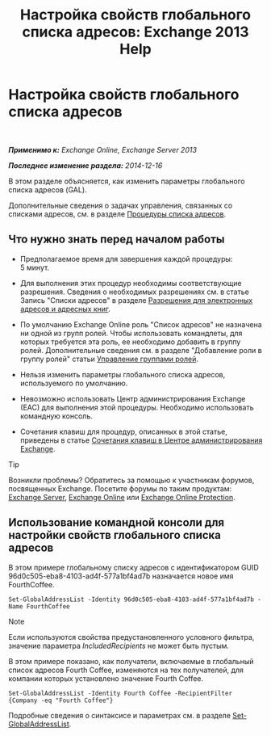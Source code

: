 ﻿---
title: 'Настройка свойств глобального списка адресов: Exchange 2013 Help'
TOCTitle: Настройка свойств глобального списка адресов
ms:assetid: 5fd2c96f-fe93-4b5a-8495-70c450511a37
ms:mtpsurl: https://technet.microsoft.com/ru-ru/library/Bb232068(v=EXCHG.150)
ms:contentKeyID: 50488122
ms.date: 04/30/2018
mtps_version: v=EXCHG.150
ms.translationtype: HT
---

# Настройка свойств глобального списка адресов

 

_**Применимо к:** Exchange Online, Exchange Server 2013_

_**Последнее изменение раздела:** 2014-12-16_

В этом разделе объясняется, как изменить параметры глобального списка адресов (GAL).

Дополнительные сведения о задачах управления, связанных со списками адресов, см. в разделе [Процедуры списка адресов](address-list-procedures-exchange-2013-help.md).

## Что нужно знать перед началом работы

  - Предполагаемое время для завершения каждой процедуры: 5 минут.

  - Для выполнения этих процедур необходимы соответствующие разрешения. Сведения о необходимых разрешениях см. в статье Запись "Списки адресов" в разделе [Разрешения для электронных адресов и адресных книг](email-address-and-address-book-permissions-exchange-2013-help.md).

  - По умолчанию Exchange Online роль "Список адресов" не назначена ни одной из групп ролей. Чтобы использовать командлеты, для которых требуется эта роль, ее необходимо добавить в группу ролей. Дополнительные сведения см. в разделе "Добавление роли в группу ролей" статьи [Управление группами ролей](manage-role-groups-exchange-2013-help.md).

  - Нельзя изменить параметры глобального списка адресов, используемого по умолчанию.

  - Невозможно использовать Центр администрирования Exchange (EAC) для выполнения этой процедуры. Необходимо использовать командную консоль.

  - Сочетания клавиш для процедур, описанных в этой статье, приведены в статье [Сочетания клавиш в Центре администрирования Exchange](keyboard-shortcuts-in-the-exchange-admin-center-exchange-online-protection-help.md).

> [!TIP]  
> Возникли проблемы? Обратитесь за помощью к участникам форумов, посвященных Exchange. Посетите форумы по таким продуктам: <a href="https://go.microsoft.com/fwlink/p/?linkid=60612">Exchange Server</a>, <a href="https://go.microsoft.com/fwlink/p/?linkid=267542">Exchange Online</a> или <a href="https://go.microsoft.com/fwlink/p/?linkid=285351">Exchange Online Protection</a>.


## Использование командной консоли для настройки свойств глобального списка адресов

В этом примере глобальному списку адресов с идентификатором GUID 96d0c505-eba8-4103-ad4f-577a1bf4ad7b назначается новое имя FourthCoffee.

    Set-GlobalAddressList -Identity 96d0c505-eba8-4103-ad4f-577a1bf4ad7b -Name FourthCoffee

> [!NOTE]  
> Если используются свойства предустановленного условного фильтра, значение параметра <em>IncludedRecipients</em> не может быть пустым.


В этом примере показано, как получатели, включаемые в глобальный список адресов Fourth Coffee, изменяются на тех получателей, для компании которых установлено значение Fourth Coffee.

    Set-GlobalAddressList -Identity Fourth Coffee -RecipientFilter {Company -eq "Fourth Coffee"}

Подробные сведения о синтаксисе и параметрах см. в разделе [Set-GlobalAddressList](https://technet.microsoft.com/ru-ru/library/bb123877\(v=exchg.150\)).

